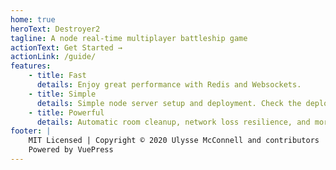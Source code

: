 ```yaml
---
home: true
heroText: Destroyer2
tagline: A node real-time multiplayer battleship game
actionText: Get Started →
actionLink: /guide/
features:
    - title: Fast
      details: Enjoy great performance with Redis and Websockets.
    - title: Simple
      details: Simple node server setup and deployment. Check the deployment section in the guide!
    - title: Powerful
      details: Automatic room cleanup, network loss resilience, and more!
footer: |
    MIT Licensed | Copyright © 2020 Ulysse McConnell and contributors |
    Powered by VuePress
---
```

